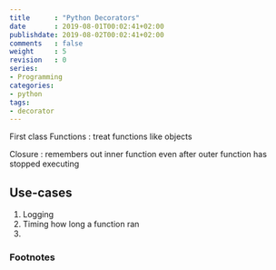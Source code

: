 ```yaml
---
title      : "Python Decorators"
date       : 2019-08-01T00:02:41+02:00
publishdate: 2019-08-02T00:02:41+02:00
comments   : false
weight     : 5
revision   : 0
series:
- Programming
categories:
- python
tags:
- decorator
---
```


First class Functions
: treat functions like objects

Closure
: remembers out inner function even after outer function has stopped executing

## Use-cases

1. Logging
2. Timing how long a function ran
3.

### Footnotes

[^1]:
[^2]:
